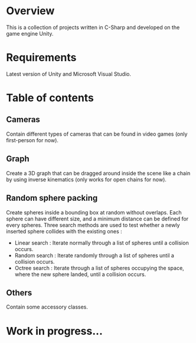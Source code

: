 # Overview
This is a collection of projects written in C-Sharp and developed on the game engine Unity.

# Requirements
Latest version of Unity and Microsoft Visual Studio.

# Table of contents

## Cameras
Contain different types of cameras that can be found in video games (only first-person for now).

## Graph
Create a 3D graph that can be dragged around inside the scene like a chain by using inverse kinematics (only works for open chains for now).

## Random sphere packing
Create spheres inside a bounding box at random without overlaps. Each sphere can have different size, and a minimum distance can be defined for every spheres. Three search methods are used to test whether a newly inserted sphere collides with the existing ones :
* Linear search : Iterate normally through a list of spheres until a collision occurs.
* Random search : Iterate randomly through a list of spheres until a collision occurs.
* Octree search : Iterate through a list of spheres occupying the space, where the new sphere landed, until a collision occurs.

## Others
Contain some accessory classes.

# Work in progress...
